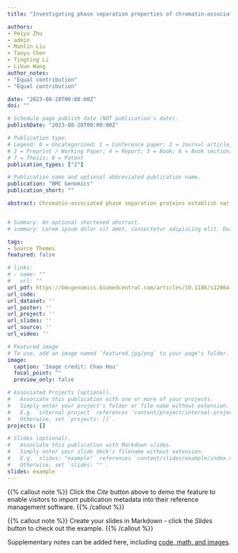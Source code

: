 ```yaml
---
title: "Investigating phase separation properties of chromatin-associated proteins using gradient elution of 1,6-hexanediol"

authors:
- Peiyu Zhu
- admin
- Manlin Liu
- Taoyu Chen
- Tingting Li
- Likun Wang
author_notes:
- "Equal contribution"
- "Equal contribution"

date: "2023-08-28T00:00:00Z"
doi: ""

# Schedule page publish date (NOT publication's date).
publishDate: "2023-08-28T00:00:00Z"

# Publication type.
# Legend: 0 = Uncategorized; 1 = Conference paper; 2 = Journal article;
# 3 = Preprint / Working Paper; 4 = Report; 5 = Book; 6 = Book section;
# 7 = Thesis; 8 = Patent
publication_types: ["2"]

# Publication name and optional abbreviated publication name.
publication: "BMC Genomics"
publication_short: ""

abstract: Chromatin-associated phase separation proteins establish various biomolecular condensates via liquid-liquid phase separation (LLPS), which regulates vital biological processes spatially and temporally. However, the widely used methods to characterize phase separation proteins are still based on low-throughput experiments, which consume time and could not be used to explore protein LLPS properties in bulk. By combining gradient 1,6-hexanediol (1,6-HD) elution and quantitative proteomics, we developed chromatin enriching hexanediol separation coupled with liquid chromatography-mass spectrometry (CHS-MS) to explore the LLPS properties of different chromatin-associated proteins (CAPs). First, we found that CAPs were enriched more effectively in the 1,6-HD treatment group than in the isotonic solution treatment group. Further analysis showed that the 1,6-HD treatment group could effectively enrich CAPs prone to LLPS. Finally, we compared the representative proteins eluted by different gradients of 1,6-HD and found that the representative proteins of the 2% 1,6-HD treatment group had the highest percentage of IDRs and LCDs, whereas the 10% 1,6-HD treatment group had the opposite trend. This study provides a convenient high-throughput experimental method called CHS-MS. This method can efficiently enrich proteins prone to LLPS and can be extended to explore LLPS properties of CAPs in different biological systems.


# Summary. An optional shortened abstract.
# summary: Lorem ipsum dolor sit amet, consectetur adipiscing elit. Duis posuere tellus ac convallis placerat. Proin tincidunt magna sed ex sollicitudin condimentum.

tags:
- Source Themes
featured: false

# links:
# - name: ""
#   url: ""
url_pdf: https://bmcgenomics.biomedcentral.com/articles/10.1186/s12864-023-09600-1
url_code: 
url_dataset: ''
url_poster: ''
url_project: ''
url_slides: ''
url_source: ''
url_video: ''

# Featured image
# To use, add an image named `featured.jpg/png` to your page's folder. 
image:
  caption: 'Image credit: Chao Hou'
  focal_point: ""
  preview_only: false

# Associated Projects (optional).
#   Associate this publication with one or more of your projects.
#   Simply enter your project's folder or file name without extension.
#   E.g. `internal-project` references `content/project/internal-project/index.md`.
#   Otherwise, set `projects: []`.
projects: []

# Slides (optional).
#   Associate this publication with Markdown slides.
#   Simply enter your slide deck's filename without extension.
#   E.g. `slides: "example"` references `content/slides/example/index.md`.
#   Otherwise, set `slides: ""`.
slides: example
---
```


{{% callout note %}}
Click the *Cite* button above to demo the feature to enable visitors to import publication metadata into their reference management software.
{{% /callout %}}

{{% callout note %}}
Create your slides in Markdown - click the *Slides* button to check out the example.
{{% /callout %}}

Supplementary notes can be added here, including [code, math, and images](https://wowchemy.com/docs/writing-markdown-latex/).
